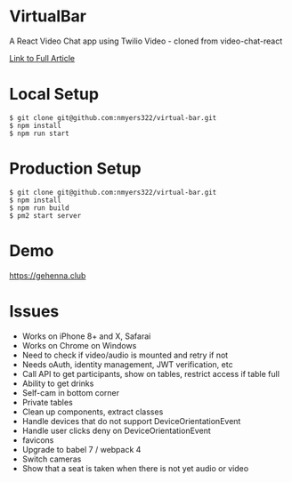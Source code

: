 # VirtualBar
A React Video Chat app using Twilio Video - cloned from video-chat-react

[Link to Full Article](https://www.twilio.com/blog/2018/03/video-chat-react.html)

# Local Setup

```
$ git clone git@github.com:nmyers322/virtual-bar.git
$ npm install
$ npm run start
```

# Production Setup
```
$ git clone git@github.com:nmyers322/virtual-bar.git
$ npm install
$ npm run build
$ pm2 start server
```

# Demo

https://gehenna.club

# Issues
* Works on iPhone 8+ and X, Safarai
* Works on Chrome on Windows
* Need to check if video/audio is mounted and retry if not
* Needs oAuth, identity management, JWT verification, etc
* Call API to get participants, show on tables, restrict access if table full
* Ability to get drinks
* Self-cam in bottom corner
* Private tables
* Clean up components, extract classes
* Handle devices that do not support DeviceOrientationEvent
* Handle user clicks deny on DeviceOrientationEvent
* favicons
* Upgrade to babel 7 / webpack 4
* Switch cameras
* Show that a seat is taken when there is not yet audio or video
